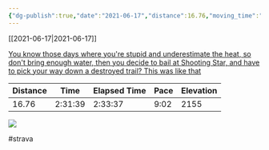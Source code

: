 ```yaml
---
{"dg-publish":true,"date":"2021-06-17","distance":16.76,"moving_time":"2:31:39","elapsed_time":"2:33:37","pace":"9:02","total_elevation_gain":2155,"url":"https://www.strava.com/activities/5488054483","permalink":"/01-personal/strava/2021-06-17-you-know-those-days-where-you-re-stupid-and-underestimate-the-heat-so-don-t-bring-enough-water-then-you-decide-to-bail-at-shooting-star-and-have-to-pick-your-way-down-a-destroyed-trail-this-was-like-that/","dgPassFrontmatter":true}
---
```



[[2021-06-17\|2021-06-17]]

[You know those days where you're stupid and underestimate the heat, so don't bring enough water, then you decide to bail at Shooting Star, and have to pick your way down a destroyed trail? This was like that](https://www.strava.com/activities/5488054483)

| Distance | Time    | Elapsed Time | Pace | Elevation |
| -------- | ------- | ------------ | ---- | --------- |
| 16.76    | 2:31:39 | 2:33:37      | 9:02 | 2155      |



    
![](https://dgtzuqphqg23d.cloudfront.net/V5fgm59QvEkjIJ5sgH1hntTPNR_jrvsJhgUt2M0NGtI-768x576.jpg)

    

#strava
